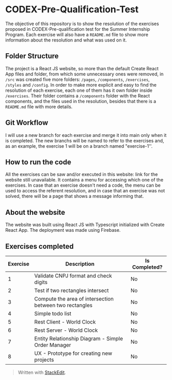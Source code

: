 # CODEX-Pre-Qualification-Test

The objective of this repository is to show the resolution of the exercises proposed in CODEX-Pre-qualification test for the Summer Internship Program. Each exercise will also have a `README.md` file to show more information about the resolution and what was used on it.

## Folder Structure

The project is a React JS website, so more than the default Create React App files and folder, from which some unnecessary ones were removed, in `/src` was created five more folders: `/pages`, `/components`, `/exercises`, `/styles` and `/config`. In order to make more explicit and easy to find the resolution of each exercise, each one of them has it own folder inside `/exercises`. Their folder contains a `/components` folder with the React components, and the files used in the resolution, besides that there is a `README.md` file with more details.

## Git Workflow

I will use a new branch for each exercise and merge it into main only when it is completed. The new branchs will be named to refer to the exercises and, as an example, the exercise 1 will be on a branch named "exercise-1''.

## How to run the code

All the exercises can be saw and/or executed in this website: link for the website still unavailable. It contains a menu for accessing which one of the exercises. In case that an exercise doesn't need a code, the menu can be used to access the referent resolution, and in case that an exercise was not solved, there will be a page that shows a message informing that.

## About the website

The website was built using React JS with Typescript initialized with Create React App. The deployment was made using Firebase.

## Exercises completed

| Exercise | Description                                             | Is Completed? |
| -------- | ------------------------------------------------------- | ------------- |
| 1        | Validate CNPJ format and check digits                   | No            |
| 2        | Test if two rectangles intersect                        | No            |
| 3        | Compute the area of intersection between two rectangles | No            |
| 4        | Simple todo list                                        | No            |
| 5        | Rest Client - World Clock                               | No            |
| 6        | Rest Server - World Clock                               | No            |
| 7        | Entity Relationship Diagram - Simple Order Manager      | No            |
| 8        | UX - Prototype for creating new projects                | No            |

> Written with [StackEdit](https://stackedit.io/).
